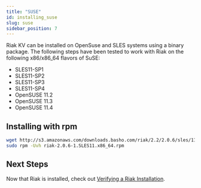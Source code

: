 ```yaml
---
title: "SUSE"
id: installing_suse
slug: suse 
sidebar_position: 7
---
```


[install verify]: ../../setup/installing/verify.md

Riak KV can be installed on OpenSuse and SLES systems using a binary package. The following steps have been tested to work with Riak on
the following x86/x86_64 flavors of SuSE:

* SLES11-SP1
* SLES11-SP2
* SLES11-SP3
* SLES11-SP4
* OpenSUSE 11.2
* OpenSUSE 11.3
* OpenSUSE 11.4

## Installing with rpm

```bash
wget http://s3.amazonaws.com/downloads.basho.com/riak/2.2/2.0.6/sles/11/riak-2.0.6-1.SLES11.x86_64.rpm
sudo rpm -Uvh riak-2.0.6-1.SLES11.x86_64.rpm
```

## Next Steps

Now that Riak is installed, check out [Verifying a Riak Installation][install verify].
